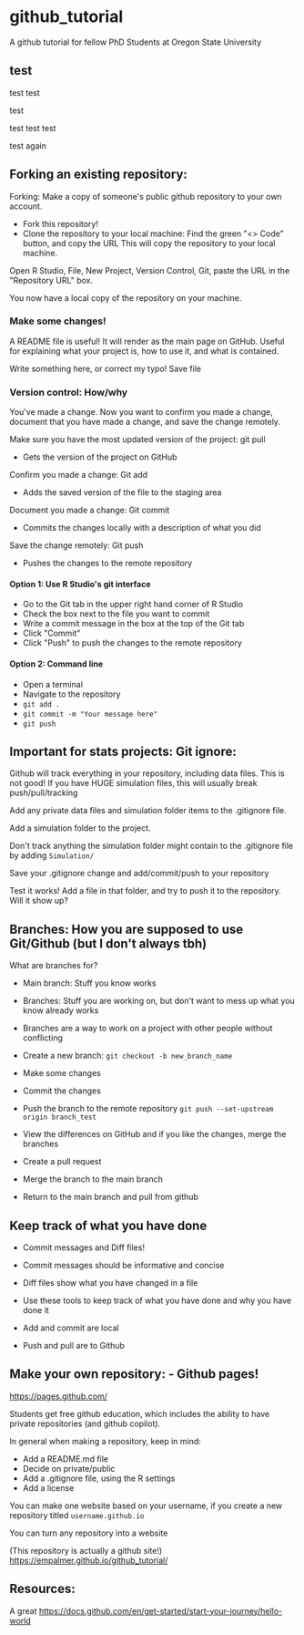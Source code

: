 # github_tutorial
A github tutorial for fellow PhD Students at Oregon State University

## test


test
test


test

test
test
test



test again

## Forking an existing repository: 

Forking: Make a copy of someone's public github repository to your own account.

- Fork this repository! 
- Clone the repository to your local machine: 
Find the green "<> Code" button, and copy the URL 
This will copy the repository to your local machine. 

Open R Studio, 
File, New Project, Version Control, Git, paste the URL in the "Repository URL" box.

You now have a local copy of the repository on your machine.

### Make some changes!

A README file is useful! It will render as the main page on GitHub. Useful for explaining what your project is, how to use it, and what is contained. 

Write something here, or correct my typo!
Save file 

### Version control: How/why
You've made a change. Now you want to confirm you made a change, document that you have made a change, and save the change remotely. 

Make sure you have the most updated version of the project: git pull
- Gets the version of the project on GitHub

Confirm you made a change: Git add 
- Adds the saved version of the file to the staging area

Document you made a change: Git commit
- Commits the changes locally with a description of what you did

Save the change remotely: Git push
- Pushes the changes to the remote repository


#### Option 1: Use R Studio's git interface
- Go to the Git tab in the upper right hand corner of R Studio
- Check the box next to the file you want to commit
- Write a commit message in the box at the top of the Git tab
- Click "Commit"
- Click "Push" to push the changes to the remote repository


#### Option 2: Command line 
- Open a terminal
- Navigate to the repository
- `git add .`
- `git commit -m "Your message here"`
- `git push`

## Important for stats projects: Git ignore: 
Github will track everything in your repository, including data files. This is not good!
If you have HUGE simulation files, this will usually break push/pull/tracking 

Add any private data files and simulation folder items to the .gitignore file.

Add a simulation folder to the project. 

Don't track anything the simulation folder might contain to the .gitignore file by adding 
`Simulation/`

Save your .gitignore change and add/commit/push to your repository 

Test it works! 
Add a file in that folder, and try to push it to the repository. Will it show up?

## Branches: How you are supposed to use Git/Github (but I don't always tbh)
What are branches for?
- Main branch: Stuff you know works
- Branches: Stuff you are working on, but don't want to mess up what you know already works 
- Branches are a way to work on a project with other people without conflicting


- Create a new branch:
`git checkout -b new_branch_name`
- Make some changes
- Commit the changes 


- Push the branch to the remote repository
`git push --set-upstream origin branch_test`


- View the differences on GitHub and if you like the changes, merge the branches
- Create a pull request 
- Merge the branch to the main branch

- Return to the main branch and pull from github

## Keep track of what you have done
- Commit messages and Diff files!
- Commit messages should be informative and concise
- Diff files show what you have changed in a file
- Use these tools to keep track of what you have done and why you have done it


- Add and commit are local 
- Push and pull are to Github 

## Make your own repository: - Github pages!

https://pages.github.com/

Students get free github education, which includes the ability to have private repositories (and github copilot). 

In general when making a repository, keep in mind: 
- Add a README.md file
- Decide on private/public
- Add a .gitignore file, using the R settings
- Add a license 

You can make one website based on your username, if you create a new repository titled 
`username.github.io`


You can turn any repository into a website


(This repository is actually a github site!)
https://empalmer.github.io/github_tutorial/

## Resources: 
A great 
https://docs.github.com/en/get-started/start-your-journey/hello-world